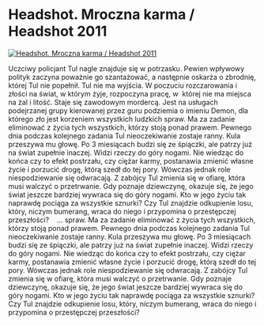 Headshot. Mroczna karma / Headshot 2011 
=============
[![Headshot. Mroczna karma / Headshot 2011 ](http://vidos.pl/images/player.gif)](http://vidos.pl/headshot-mroczna-karma-headshot-2011)

 Uczciwy policjant Tul nagle znajduje się w potrzasku. Pewien wpływowy polityk zaczyna poważnie go szantażować, a następnie oskarża o zbrodnię, której Tul nie popełnił. Tul nie ma wyjścia. W poczuciu rozczarowania i złości na świat, w którym żyje, rozpoczyna pracę, w  której nie ma miejsca na żal i litość. Staje się zawodowym mordercą. Jest na usługach podejrzanej grupy kierowanej przez guru podziemia o imieniu Demon, dla którego zło jest korzeniem wszystkich ludzkich spraw. Ma za zadanie eliminować z życia tych wszystkich, którzy stoją ponad prawem. Pewnego dnia podczas kolejnego zadania Tul nieoczekiwanie zostaje ranny. Kula przeszywa mu głowę. Po 3 miesiącach budzi się ze śpiączki, ale patrzy już na świat zupełnie inaczej. Widzi rzeczy do góry nogami. Nie wiedząc do końca czy to efekt postrzału, czy ciężar karmy, postanawia zmienić własne życie i porzucić drogę, którą szedł do tej pory. Wówczas jednak role niespodziewanie się odwracają. Z zabójcy Tul zmienia się w ofiarę, która musi walczyć o przetrwanie. Gdy poznaje dziewczynę, okazuje się, że jego świat jeszcze bardziej wywraca się do góry nogami. Kto w jego życiu tak naprawdę pociąga za wszystkie sznurki? Czy Tul znajdzie odkupienie losu, który, niczym bumerang, wraca do niego i przypomina o przestępczej przeszłości?      ... spraw. Ma za zadanie eliminować z życia tych wszystkich, którzy stoją ponad prawem. Pewnego dnia podczas kolejnego zadania Tul nieoczekiwanie zostaje ranny. Kula przeszywa mu głowę. Po 3 miesiącach budzi się ze śpiączki, ale patrzy już na świat zupełnie inaczej. Widzi rzeczy do góry nogami. Nie wiedząc do końca czy to efekt postrzału, czy ciężar karmy, postanawia zmienić własne życie i porzucić drogę, którą szedł do tej pory. Wówczas jednak role niespodziewanie się odwracają. Z zabójcy Tul zmienia się w ofiarę, która musi walczyć o przetrwanie. Gdy poznaje dziewczynę, okazuje się, że jego świat jeszcze bardziej wywraca się do góry nogami. Kto w jego życiu tak naprawdę pociąga za wszystkie sznurki? Czy Tul znajdzie odkupienie losu, który, niczym bumerang, wraca do niego i przypomina o przestępczej przeszłości?   
